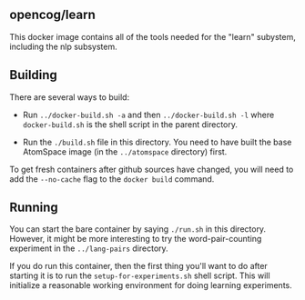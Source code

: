 opencog/learn
-------------
This docker image contains all of the tools needed for the "learn"
subystem, including the nlp subsystem.

## Building

There are several ways to build:
* Run `../docker-build.sh -a` and then `../docker-build.sh -l`
  where `docker-build.sh` is the shell script in the parent directory.

* Run the `./build.sh` file in this directory.  You need to have
  built the base AtomSpace image (in the `../atomspace` directory) first.

To get fresh containers after github sources have changed, you will
need to add the `--no-cache` flag to the `docker build` command.

## Running

You can start the bare container by saying `./run.sh` in this directory.
However, it might be more interesting to try the word-pair-counting
experiment in the `../lang-pairs` directory.

If you do run this container, then the first thing you'll want to do
after starting it is to run the `setup-for-experiments.sh` shell script.
This will initialize a reasonable working environment for doing learning
experiments.
